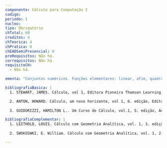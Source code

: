 ```yaml
---
componente: Cálculo para Computação I
codigo: 
periodo: 1
nucleo: 
tipo: Obrigatório
chTotal: 60 
creditos: 4
chTeorica: 4 
chPratica: 0 
chEADSemiPresencial: 0
preRequisitos: Não há.
correquisitos: Não há.
requisitoCH: 
  - Não há.

ementa: "Conjuntos numéricos. Funções elementares: linear, afim, quadrática, modular. Funções diretas e inversas. Funções exponenciais e logarítmicas. Introdução à trigonometria. Funções trigonométricas. Limite e continuidade. Derivadas e aplicações."

bibliografiaBasica: |
  1. STEWART, JAMES. Cálculo, vol 1, Editora Pioneira Thomson Learning, 2001.

  2. ANTON, HOWARD. Cálculo, um novo horizonte, vol 1, 6. edição, Editora Bookman; reimpressão 2004.
  
  3. GUIDORIZZI, HAMILTON L.. Um Curso de Cálculo, vol.1, 5. edição, Ao Livro Técnico S.A., 2002.

bibliografiaComplementar: |
  1. LEITHOLD, LOUIS. Cálculo com Geometria Analítica, vol. 1, 3. edição, Editora Harbra, 2002.
  
  2. SWOKOSWKI, E. William. Cálculo com Geometria Analítica, vol. 1, 2. edição, Editora Makron Books do Brasil, 1995.

---
```


